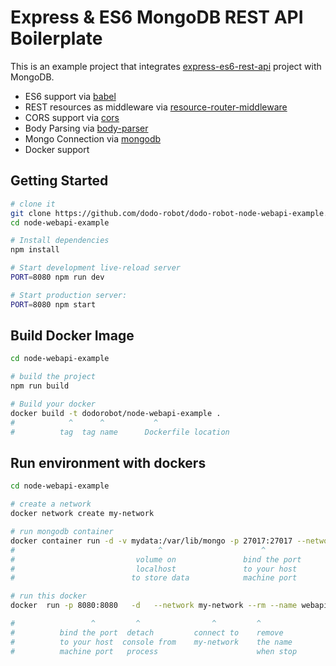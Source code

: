 Express & ES6 MongoDB REST API Boilerplate
==================================

This is an example project that integrates [express-es6-rest-api](https://github.com/developit/express-es6-rest-api) project
with MongoDB.

- ES6 support via [babel](https://babeljs.io)
- REST resources as middleware via [resource-router-middleware](https://github.com/developit/resource-router-middleware)
- CORS support via [cors](https://github.com/troygoode/node-cors)
- Body Parsing via [body-parser](https://github.com/expressjs/body-parser)
- Mongo Connection via [mongodb](http://mongodb.github.io/node-mongodb-native)
- Docker support


Getting Started
---------------

```sh
# clone it
git clone https://github.com/dodo-robot/dodo-robot-node-webapi-example.git
cd node-webapi-example

# Install dependencies
npm install

# Start development live-reload server
PORT=8080 npm run dev

# Start production server:
PORT=8080 npm start
```
Build Docker Image
------
```sh
cd node-webapi-example

# build the project
npm run build

# Build your docker
docker build -t dodorobot/node-webapi-example .
#            ^      ^           ^
#          tag  tag name      Dockerfile location

```

Run environment with dockers
------
```sh
cd node-webapi-example

# create a network 
docker network create my-network

# run mongodb container
docker container run -d -v mydata:/var/lib/mongo -p 27017:27017 --network my-network --rm --name database mongo:3.4-jessie
#                                ^                      ^                       ^                                ^
#                           volume on               bind the port           connect to                      container tag                                 
#                           localhost               to your host            my-network  
#                          to store data            machine port 

# run this docker
docker  run -p 8080:8080   -d   --network my-network --rm --name webapi -t dodorobot/node-webapi-example

#                 ^         ^                ^         ^                            ^
#          bind the port  detach         connect to    remove                  container tag
#          to your host  console from    my-network    the name
#          machine port   process                      when stop

```

 
